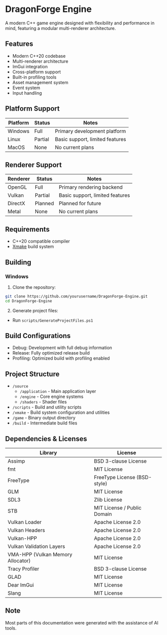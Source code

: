# DragonForge Engine

A modern C++ game engine designed with flexibility and performance in mind, featuring a modular multi-renderer architecture.

## Features

- Modern C++20 codebase
- Multi-renderer architecture
- ImGui integration
- Cross-platform support
- Built-in profiling tools
- Asset management system
- Event system
- Input handling

## Platform Support

| Platform | Status     | Notes |
|----------|------------|-------|
| Windows  | Full      | Primary development platform |
| Linux    | Partial   | Basic support, limited features |
| MacOS    | None      | No current plans |

## Renderer Support

| Renderer | Status     | Notes |
|----------|------------|-------|
| OpenGL   | Full      | Primary rendering backend |
| Vulkan   | Partial   | Basic support, limited features |
| DirectX  | Planned   | Planned for future |
| Metal    | None      | No current plans |

## Requirements

- C++20 compatible compiler
- [Xmake](https://xmake.io/) build system

## Building

### Windows

1. Clone the repository:
```bash
git clone https://github.com/yourusername/DragonForge-Engine.git
cd DragonForge-Engine
```

2. Generate project files:
- Run `scripts/GenerateProjectFiles.ps1`

## Build Configurations

- Debug: Development with full debug information
- Release: Fully optimized release build
- Profiling: Optimized build with profiling enabled

## Project Structure

- `/source`
  - `/application` - Main application layer
  - `/engine` - Core engine systems
  - `/shaders` - Shader files
- `/scripts` - Build and utility scripts
- `/xmake` - Build system configuration and utilities
- `/game` - Binary output directory
- `/build` - Intermediate build files

## Dependencies & Licenses

| Library | License |
|---------|---------|
| Assimp    | BSD 3-clause License |
| fmt     | MIT License |
| FreeType  | FreeType License (BSD-style) |
| GLM       | MIT License |
| SDL3      | Zlib License |
| STB       | MIT License / Public Domain |
| Vulkan Loader | Apache License 2.0 |
| Vulkan Headers | Apache License 2.0 |
| Vulkan-HPP | Apache License 2.0 |
| Vulkan Validation Layers | Apache License 2.0 |
| VMA-HPP (Vulkan Memory Allocator) | MIT License |
| Tracy Profiler | BSD 3-clause License |
| GLAD      | MIT License |
| Dear ImGui | MIT License |
| Slang     | MIT License |

## Note

Most parts of this documentation were generated with the assistance of AI tools.